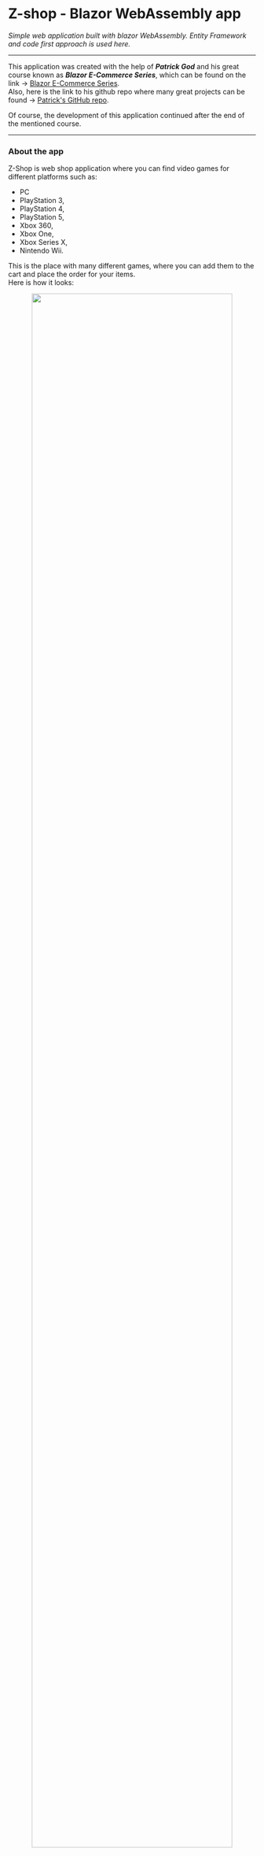 # Z-shop  - Blazor WebAssembly app #

_Simple web application built with blazor WebAssembly. Entity Framework and code first approach is used here._
<br>
- - - -
This application was created with the help of ***Patrick God*** and his great course known as ***_Blazor E-Commerce Series_***, which can be found on the link -> [Blazor E-Commerce Series](https://www.youtube.com/watch?v=ITk2MTFpiA4&list=PLF1jhYUTnHo6oK14WD3D_abbluAj0aiRb). <br>
Also, here is the link to his github repo where many great projects can be found -> [Patrick's GitHub repo](https://github.com/patrickgod).

Of course, the development of this application continued after the end of the mentioned course.
- - - -
### About the app ###
Z-Shop is web shop application where you can find video games for different platforms such as:
* PC
* PlayStation 3,
* PlayStation 4,
* PlayStation 5,
* Xbox 360,
* Xbox One,
* Xbox Series X,
* Nintendo Wii.
                                                          
This is the place with many different games, where you can add them to the cart and place the order for your items. <br> 
Here is how it looks: <br>

<p align="center">
  <img src="https://user-images.githubusercontent.com/58775766/131745964-1019d67e-14da-4132-9f3f-b11f73fa8c33.png" width="90%" >
</p>

You can get a detailed preview for each product by clicking on it:
<p align="center">
  <img src="https://user-images.githubusercontent.com/58775766/131746037-48c76092-a956-4414-b360-b2d53cbf0f8a.png" width="90%" >
</p>

So, there is implementation of different product variants on this page, which means that for each game there is different platforms available, and each game can have different prices for the selected platform. Platform can be selected from the dropdown:
<p align="center">
  <img src="https://user-images.githubusercontent.com/58775766/130677989-7f0c175a-0c17-4fa6-bd46-c5145598def5.png" width="80%" >
</p>

You can select quantity for each item by entering wanted number inside ***InputNumber*** field:
<p align="center">
  <img src="https://user-images.githubusercontent.com/58775766/130677221-b0ed6507-9fd9-403c-8100-c8e9ebdcc28d.png" width="60%" >
</p>

Also, there is view counter at the bottom right corner of the selected product:
<p align="center">
  <img src="https://user-images.githubusercontent.com/58775766/130677628-054f198c-ec45-4e93-b91c-b55f32c4d02b.png" width="60%" >
</p>

By clicking on ***"Add to cart"*** specified quantity of the selected item will be added to your cart. Also, popup message will be shown when item is added:
<p align="center">
  <img src="https://user-images.githubusercontent.com/58775766/131746163-d9dba0d1-4f1c-4f10-8320-5bd9cae36952.png" width="80%" >
</p>

This was done by using already implemented JavaScript free toast implementation for Blazor and Razor Components called ***Blazored Toast***.

More details about it can be found on the link: https://github.com/Blazored/Toast

- - - -
Okay, let's get into our ***Cart*** and see how it looks with some items in it. <br>

Here is the list of all added items. Take a look at the top right corner on the ***Cart*** button - There is indicator (🟥) that is showing a number of different product variants in our cart, which means that if we have added two same games, but for different platforms, there will be 2 items in your cart. Otherwise there will be only one.
<p align="center">
  <img src="https://user-images.githubusercontent.com/58775766/131746717-36ed9a53-f7b7-43f3-95d8-97fb07db32ad.png" width="90%" >
</p>

Also, each item can be deleted from the cart (🟦) and product quantity can be changed while we are inside of our cart (🟩).<br>
At the bottom right of the page, there is total amount that we need to pay.

Deleting product from the cart will result with new popup:
<p align="center">
  <img src="https://user-images.githubusercontent.com/58775766/131746894-272f06ca-fd37-4990-8218-4be94e91b10e.png" width="60%" >
</p>

By clicking ***"Place Order"*** we'll be redirected to the new page, where all of our items will be shown in the table:
<p align="center">
  <img src="https://user-images.githubusercontent.com/58775766/131747113-d7458163-9534-4b18-a98e-3a8cfb3b3414.png" width="60%" >
</p>

- - - -

Now, let's get into ***Login*** and ***Register*** forms. <br>
We can get to our login page by clicking ***"Login"*** button at the top right corner of the page:
<p align="center">
  <img src="https://user-images.githubusercontent.com/58775766/130684783-085e779e-2e5b-46ea-9c7f-c44ee5f8534d.png" width="80%" >
</p>

If we haven't registered yet, there is a link to the registration page:
<p align="center">
  <img src="https://user-images.githubusercontent.com/58775766/130685790-f4069366-1a6f-4c38-ad78-586af078b165.png" width="60%" >
</p>

Registration form:
<p align="center">
  <img src="https://user-images.githubusercontent.com/58775766/130686001-dd03c2ba-145b-44c5-b332-fc50dd181c70.png" width="60%" >
</p>

Here we are registering our new user.<br>
In order to get Admin role, real administrator of the page needs to manually insert Admin role to your account in the database. This approach can be avoided by adding ***SuperAdmin*** role, which will also be manually added to the database, but later we will be able to give ***Administrator roles*** to newly registered users without entering it manually into the database.

By logging in as an Admin, we will get access to ***Create***, ***Update*** and ***Delete*** products on the page.

After logging in, we can see that there is a few changes on the site:
<p align="center">
  <img src="https://user-images.githubusercontent.com/58775766/131747270-73086cb8-ef8d-4b82-9433-c5fcea30bdce.png" width="90%" >
</p>

***Create*** button appeared, and ***Login*** button has changed to ***Logout*** button. Also, welcome message has changed from _Welcome to Z-Shop_ to _Welcome back, ***user***_!<br>

If real administrator of the page doesn't gave to us Admin role, and we click on ***Create*** button, there will be ***"Not authorized"*** message and we won't be able to create any new product. The same works on for ***Updating*** and ***Deleting*** products on the page.

Going to the ***Product Details***, we will see that two new buttons has appeared -> ***Delete*** and ***Edit***: 
<p align="center">
  <img src="https://user-images.githubusercontent.com/58775766/131747685-0dbe1034-8dcf-4245-bbb0-f48ea92ef95d.png" width="80%" >
</p>

Clicking on ***Delete***, our product will be deleted from the database with all of it's variants, page will refresh and product will disappear from the page.

Going to ***Edit*** button, form will appear and we'll be able to update each property of the selected product:
<p align="center">
  <img src="https://user-images.githubusercontent.com/58775766/131748039-69935cb5-0806-4d6a-9f82-cbef640096e5.png" width="90%" >
  <img src="https://user-images.githubusercontent.com/58775766/131748123-b92588c9-f55f-4026-8114-df54435311f1.png" width="90%" >
</p>

The same form will appear with clicking on ***Create***, but it'll be the empty one.
